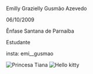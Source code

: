 Emilly Grazielly Gusmão Azevedo

06/10/2009

Ênfase
Santana de Parnaíba

Estudante

insta: emi__gusmao


![Princesa Tiana](https://www.humpalumpa.com.br/fotos/personagens/26personagem_07032018-191311.jpg "a princesa Tiana wm um circolo com uma borbolrta.")
![Hello kitty ](https://i.pinimg.com/originals/c3/d2/2f/c3d22f62f84cef0172158c4cad2345cb.gif)
